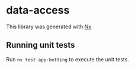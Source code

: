 # data-access

This library was generated with [Nx](https://nx.dev).

## Running unit tests

Run `nx test app-betting` to execute the unit tests.
